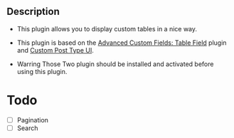 ## Description
+ This plugin allows you to display custom tables in a nice way.
+ This plugin is based on the [Advanced Custom Fields: Table Field](https://wordpress.org/plugins/acf-table-field/) plugin and [Custom Post Type UI](https://wordpress.org/plugins/custom-post-type-ui/).

+ Warring Those Two plugin should be installed and activated before using this plugin.

# Todo
+ [ ] Pagination
+ [ ] Search